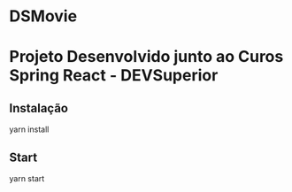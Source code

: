 # DSMovie

<h1> Projeto Desenvolvido junto ao Curos Spring React - DEVSuperior </h1>

<h2> Instalação </h2>
<p> yarn install </p>

<h2> Start </h2>
<p> yarn start </p>
